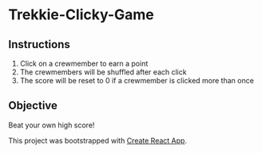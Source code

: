 # Trekkie-Clicky-Game

## Instructions

1. Click on a crewmember to earn a point
2. The crewmembers will be shuffled after each click
3. The score will be reset to 0 if a crewmember is clicked more than once

## Objective

Beat your own high score!



This project was bootstrapped with [Create React App](https://github.com/facebook/create-react-app).
